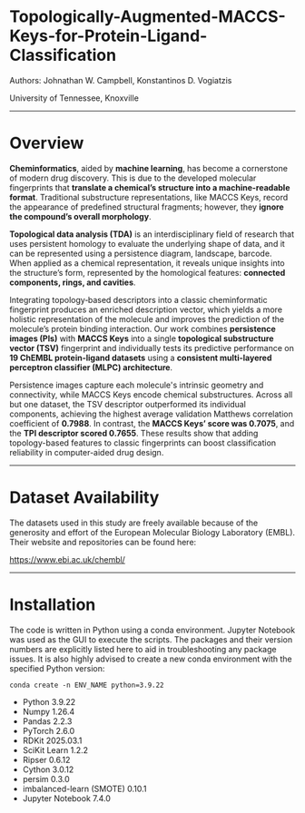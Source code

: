 # **Topologically-Augmented-MACCS-Keys-for-Protein-Ligand-Classification**

Authors: Johnathan W. Campbell, Konstantinos D. Vogiatzis

University of Tennessee, Knoxville

---


# **Overview**


**Cheminformatics**, aided by **machine learning**, has become a cornerstone of modern drug discovery. This is due to the developed molecular fingerprints that **translate a chemical’s structure into a machine-readable format**. Traditional substructure representations, like MACCS Keys, record the appearance of predefined structural fragments; however, they **ignore the compound’s overall morphology**. 
  
**Topological data analysis (TDA)** is an interdisciplinary field of research that uses persistent homology to evaluate the underlying shape of data, and it can be represented using a persistence diagram, landscape, barcode. When applied as a chemical representation, it reveals unique insights into the structure’s form, represented by the homological features: **connected components, rings, and cavities**. 
  
Integrating topology‐based descriptors into a classic cheminformatic fingerprint produces an enriched description vector, which yields a more holistic representation of the molecule and improves the prediction of the molecule’s protein binding interaction. Our work combines **persistence images (PIs)** with **MACCS Keys** into a single **topological substructure vector (TSV)** fingerprint and individually tests its predictive performance on **19 ChEMBL protein-ligand datasets** using a **consistent multi-layered perceptron classifier (MLPC) architecture**. 
  
Persistence images capture each molecule's intrinsic geometry and connectivity, while MACCS Keys encode chemical substructures. Across all but one dataset, the TSV descriptor outperformed its individual components, achieving the highest average validation Matthews correlation coefficient of **0.7988**. In contrast, the **MACCS Keys’ score was 0.7075**, and the **TPI descriptor scored 0.7655**. These results show that adding topology-based features to classic fingerprints can boost classification reliability in computer-aided drug design.


---


# **Dataset Availability**
The datasets used in this study are freely available because of the generosity and effort of the European Molecular Biology Laboratory (EMBL). Their website and repositories can be found here:

https://www.ebi.ac.uk/chembl/


---
# **Installation**


The code is written in Python using a conda environment. Jupyter Notebook was used as the GUI to execute the scripts. The packages and their version numbers are explicitly listed here to aid in troubleshooting any package issues. It is also highly advised to create a new conda environment with the specified Python version:

<pre><code>conda create -n ENV_NAME python=3.9.22</code></pre>

- Python 3.9.22
- Numpy 1.26.4
- Pandas 2.2.3
- PyTorch 2.6.0
- RDKit 2025.03.1
- SciKit Learn 1.2.2
- Ripser 0.6.12
- Cython 3.0.12
- persim 0.3.0
- imbalanced-learn (SMOTE) 0.10.1
- Jupyter Notebook 7.4.0
  

